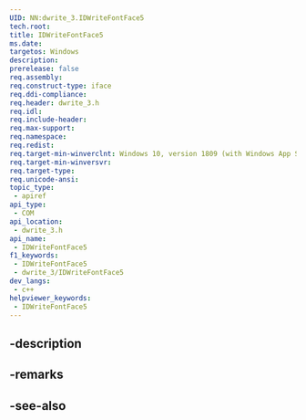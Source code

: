```yaml
---
UID: NN:dwrite_3.IDWriteFontFace5
tech.root: 
title: IDWriteFontFace5
ms.date: 
targetos: Windows
description: 
prerelease: false
req.assembly: 
req.construct-type: iface
req.ddi-compliance: 
req.header: dwrite_3.h
req.idl: 
req.include-header: 
req.max-support: 
req.namespace: 
req.redist: 
req.target-min-winverclnt: Windows 10, version 1809 (with Windows App SDK 0.5 or later)
req.target-min-winversvr: 
req.target-type: 
req.unicode-ansi: 
topic_type:
 - apiref
api_type:
 - COM
api_location:
 - dwrite_3.h
api_name:
 - IDWriteFontFace5
f1_keywords:
 - IDWriteFontFace5
 - dwrite_3/IDWriteFontFace5
dev_langs:
 - c++
helpviewer_keywords:
 - IDWriteFontFace5
---
```


## -description

## -remarks

## -see-also

